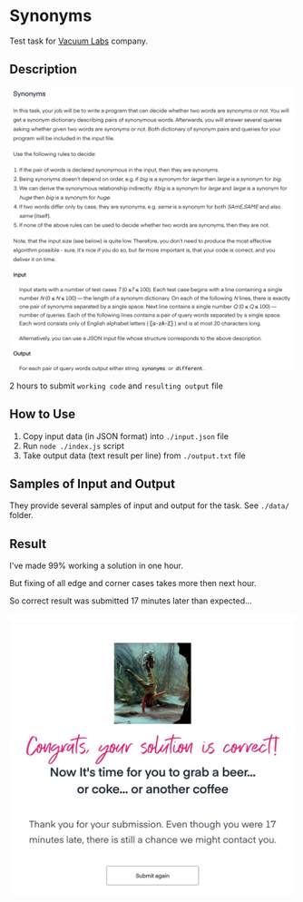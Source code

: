 # Synonyms

Test task for [Vacuum Labs](https://vacuumlabs.com) company.

## Description

![Task Description](task-description.png)

2 hours to submit `working code` and `resulting output` file

## How to Use

1. Copy input data (in JSON format) into `./input.json` file
2. Run `node ./index.js` script
3. Take output data (text result per line) from `./output.txt` file

## Samples of Input and Output

They provide several samples of input and output for the task. See `./data/` folder.

## Result

I've made 99% working a solution in one hour.

But fixing of all edge and corner cases takes more then next hour.

So correct result was submitted 17 minutes later than expected...

![Result of Submitting](result-of-submit.jpg)
